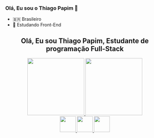 ### Olá, Eu sou o Thiago Papim 👋

- 🇧🇷 Brasileiro
- 🎒 Estudando Front-End
  
<h2 style="text-align: center;">Olá, Eu sou Thiago Papim, Estudante de programação <b>Full-Stack</b></h1>

<div style="display: inline; text-align: center;">
  <div>
    <a href="https://github.com/thiago-papim">
      <img src="https://github-readme-stats.vercel.app/api?username=thiago-papim&show_icons=true&theme=dark"
        height="180em">
      <img src="https://github-readme-stats.vercel.app/api/top-langs/?username=thiago-papim&show_icons=true&theme=dark"
        height="180em">
  </div>
  <div style="display: block; text-align: center;">
    <img height="50em" src="https://cdn.jsdelivr.net/gh/devicons/devicon/icons/javascript/javascript-plain.svg" />
    <img height="50em" src="https://cdn.jsdelivr.net/gh/devicons/devicon/icons/html5/html5-original.svg" />
    <img height="50em" src="https://cdn.jsdelivr.net/gh/devicons/devicon/icons/css3/css3-original.svg" />
  </div>
</div>
